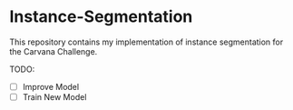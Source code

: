 # Instance-Segmentation

This repository contains my implementation of instance segmentation for the Carvana Challenge. 

TODO:

- [ ] Improve Model
- [ ] Train New Model